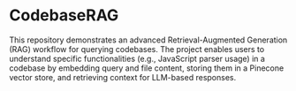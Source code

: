 # CodebaseRAG
This repository demonstrates an advanced Retrieval-Augmented Generation (RAG) workflow for querying codebases. The project enables users to understand specific functionalities (e.g., JavaScript parser usage) in a codebase by embedding query and file content, storing them in a Pinecone vector store, and retrieving context for LLM-based responses.
